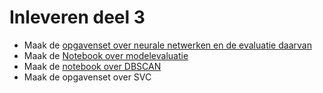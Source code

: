 # Inleveren deel 3

* Maak de [opgavenset over neurale netwerken en de evaluatie daarvan](opgave3-1.md)
* Maak de [Notebook over modelevaluatie](https://github.com/hanze-hbo-ict/Machine-Learning/blob/master/docs/files/Opdracht%20model-evaluatie.ipynb)
* Maak de [notebook over DBSCAN]()
* Maak de opgavenset over SVC
